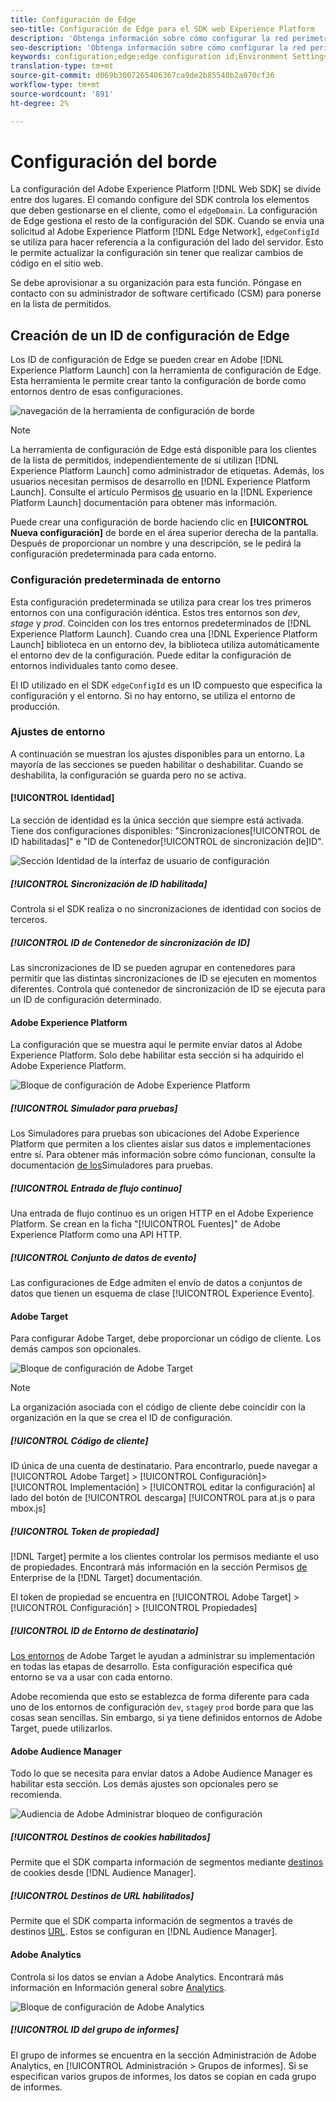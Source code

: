 ```yaml
---
title: Configuración de Edge
seo-title: Configuración de Edge para el SDK web Experience Platform
description: 'Obtenga información sobre cómo configurar la red perimetral Experience Platform. '
seo-description: 'Obtenga información sobre cómo configurar la red perimetral Experience Platform. '
keywords: configuration;edge;edge configuration id;Environment Settings;edgeConfigId;identity;id sync enabled;ID Sync Container ID;Sandbox;Streaming Inlet;Event Dataset;target;client code;Property Token;Target Environment ID;Cookie Destinations;url Destinations;Analytics Settings Blockreport suite id;
translation-type: tm+mt
source-git-commit: d069b3007265406367ca9de2b85540b2a070cf36
workflow-type: tm+mt
source-wordcount: '891'
ht-degree: 2%

---
```



# Configuración del borde

La configuración del Adobe Experience Platform [!DNL Web SDK] se divide entre dos lugares. El comando [](configuring-the-sdk.md) configure del SDK controla los elementos que deben gestionarse en el cliente, como el `edgeDomain`. La configuración de Edge gestiona el resto de la configuración del SDK. Cuando se envía una solicitud al Adobe Experience Platform [!DNL Edge Network], `edgeConfigId` se utiliza para hacer referencia a la configuración del lado del servidor. Esto le permite actualizar la configuración sin tener que realizar cambios de código en el sitio web.

Se debe aprovisionar a su organización para esta función. Póngase en contacto con su administrador de software certificado (CSM) para ponerse en la lista de permitidos.

## Creación de un ID de configuración de Edge

Los ID de configuración de Edge se pueden crear en Adobe [!DNL Experience Platform Launch] con la herramienta de configuración de Edge. Esta herramienta le permite crear tanto la configuración de borde como entornos dentro de esas configuraciones.

![navegación de la herramienta de configuración de borde](../../assets/edge_configuration_nav.png)

>[!NOTE]
>
>La herramienta de configuración de Edge está disponible para los clientes de la lista de permitidos, independientemente de si utilizan [!DNL Experience Platform Launch] como administrador de etiquetas. Además, los usuarios necesitan permisos de desarrollo en [!DNL Experience Platform Launch]. Consulte el artículo Permisos [de](https://docs.adobe.com/content/help/es-ES/launch/using/reference/admin/user-permissions.html) usuario en la [!DNL Experience Platform Launch] documentación para obtener más información.

Puede crear una configuración de borde haciendo clic en **[!UICONTROL Nueva configuración]** de borde en el área superior derecha de la pantalla. Después de proporcionar un nombre y una descripción, se le pedirá la configuración predeterminada para cada entorno.

### Configuración predeterminada de entorno

Esta configuración predeterminada se utiliza para crear los tres primeros entornos con una configuración idéntica. Estos tres entornos son *dev*, *stage* y *prod*. Coinciden con los tres entornos predeterminados de [!DNL Experience Platform Launch]. Cuando crea una [!DNL Experience Platform Launch] biblioteca en un entorno dev, la biblioteca utiliza automáticamente el entorno dev de la configuración. Puede editar la configuración de entornos individuales tanto como desee.

El ID utilizado en el SDK `edgeConfigId` es un ID compuesto que especifica la configuración y el entorno. Si no hay entorno, se utiliza el entorno de producción.

### Ajustes de entorno

A continuación se muestran los ajustes disponibles para un entorno. La mayoría de las secciones se pueden habilitar o deshabilitar. Cuando se deshabilita, la configuración se guarda pero no se activa.

#### [!UICONTROL Identidad]

La sección de identidad es la única sección que siempre está activada. Tiene dos configuraciones disponibles: &quot;Sincronizaciones[!UICONTROL de ID habilitadas]&quot; e &quot;ID de Contenedor[!UICONTROL de sincronización de]ID&quot;.

![Sección Identidad de la interfaz de usuario de configuración](../../assets/edge_configuration_identity.png)

##### [!UICONTROL Sincronización de ID habilitada]

Controla si el SDK realiza o no sincronizaciones de identidad con socios de terceros.

##### [!UICONTROL ID de Contenedor de sincronización de ID]

Las sincronizaciones de ID se pueden agrupar en contenedores para permitir que las distintas sincronizaciones de ID se ejecuten en momentos diferentes. Controla qué contenedor de sincronización de ID se ejecuta para un ID de configuración determinado.

#### Adobe Experience Platform

La configuración que se muestra aquí le permite enviar datos al Adobe Experience Platform. Solo debe habilitar esta sección si ha adquirido el Adobe Experience Platform.

![Bloque de configuración de Adobe Experience Platform](../../assets/edge_configuration_aep.png)

##### [!UICONTROL Simulador para pruebas]

Los Simuladores para pruebas son ubicaciones del Adobe Experience Platform que permiten a los clientes aislar sus datos e implementaciones entre sí. Para obtener más información sobre cómo funcionan, consulte la documentación [de los](../../sandboxes/home.md)Simuladores para pruebas.

##### [!UICONTROL Entrada de flujo continuo]

Una entrada de flujo continuo es un origen HTTP en el Adobe Experience Platform. Se crean en la ficha &quot;[!UICONTROL Fuentes]&quot; de Adobe Experience Platform como una API HTTP.

##### [!UICONTROL Conjunto de datos de evento]

Las configuraciones de Edge admiten el envío de datos a conjuntos de datos que tienen un esquema de clase [!UICONTROL Experience Evento].

#### Adobe Target

Para configurar Adobe Target, debe proporcionar un código de cliente. Los demás campos son opcionales.

![Bloque de configuración de Adobe Target](../../assets/edge_configuration_target.png)

>[!NOTE]
>
>La organización asociada con el código de cliente debe coincidir con la organización en la que se crea el ID de configuración.

##### [!UICONTROL Código de cliente]

ID única de una cuenta de destinatario. Para encontrarlo, puede navegar a [!UICONTROL Adobe Target] > [!UICONTROL Configuración]> [!UICONTROL Implementación] > [!UICONTROL editar la configuración] al lado del botón de [!UICONTROL descarga]  [!UICONTROL para at.js o para mbox.js]

##### [!UICONTROL Token de propiedad]

[!DNL Target] permite a los clientes controlar los permisos mediante el uso de propiedades. Encontrará más información en la sección Permisos [de](https://docs.adobe.com/content/help/en/target/using/administer/manage-users/enterprise/properties-overview.html) Enterprise de la [!DNL Target] documentación.

El token de propiedad se encuentra en [!UICONTROL Adobe Target] > [!UICONTROL Configuración] > [!UICONTROL Propiedades]

##### [!UICONTROL ID de Entorno de destinatario]

[Los entornos](https://docs.adobe.com/content/help/en/target/using/administer/hosts.html) de Adobe Target le ayudan a administrar su implementación en todas las etapas de desarrollo. Esta configuración especifica qué entorno se va a usar con cada entorno.

Adobe recomienda que esto se establezca de forma diferente para cada uno de los entornos de configuración `dev`, `stage`y `prod` borde para que las cosas sean sencillas. Sin embargo, si ya tiene definidos entornos de Adobe Target, puede utilizarlos.

#### Adobe Audience Manager

Todo lo que se necesita para enviar datos a Adobe Audience Manager es habilitar esta sección. Los demás ajustes son opcionales pero se recomienda.

![Audiencia de Adobe Administrar bloqueo de configuración](../../assets/edge_configuration_aam.png)

##### [!UICONTROL Destinos de cookies habilitados]

Permite que el SDK comparta información de segmentos mediante [destinos](https://docs.adobe.com/content/help/en/audience-manager/user-guide/features/destinations/custom-destinations/create-cookie-destination.html) de cookies desde [!DNL Audience Manager].

##### [!UICONTROL Destinos de URL habilitados]

Permite que el SDK comparta información de segmentos a través de destinos [URL](https://docs.adobe.com/content/help/en/audience-manager/user-guide/features/destinations/custom-destinations/create-url-destination.html). Estos se configuran en [!DNL Audience Manager].

#### Adobe Analytics

Controla si los datos se envían a Adobe Analytics. Encontrará más información en Información general sobre [Analytics](../data-collection/adobe-analytics/analytics-overview.md).

![Bloque de configuración de Adobe Analytics](../../assets/edge_configuration_aa.png)

##### [!UICONTROL ID del grupo de informes]

El grupo de informes se encuentra en la sección Administración de Adobe Analytics, en [!UICONTROL Administración > Grupos de informes]. Si se especifican varios grupos de informes, los datos se copian en cada grupo de informes.
